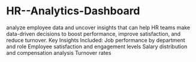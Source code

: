 # HR--Analytics-Dashboard
analyze employee data and uncover insights that can help HR teams make data-driven decisions to boost performance, improve satisfaction, and reduce turnover. Key Insights Included: Job performance by department and role Employee satisfaction and engagement levels Salary distribution and compensation analysis Turnover rates 
